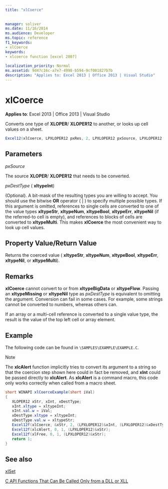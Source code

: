 ```yaml
---
title: "xlCoerce"
 
 
manager: soliver
ms.date: 11/16/2014
ms.audience: Developer
ms.topic: reference
f1_keywords:
- xlCoerce
keywords:
- xlcoerce function [excel 2007]
 
localization_priority: Normal
ms.assetid: 9d47c16c-a7e7-4998-b594-9cf001827b7b
description: "Applies to: Excel 2013 | Office 2013 | Visual Studio"
---
```


# xlCoerce

 **Applies to**: Excel 2013 | Office 2013 | Visual Studio 
  
Converts one type of **XLOPER**/ **XLOPER12** to another, or looks up cell values on a sheet. 
  
```cs
Excel12(xlCoerce, LPXLOPER12 pxRes, 2, LPXLOPER12 pxSource, LPXLOPER12 pxDestType);
```

## Parameters

 _pxSource_
  
The source **XLOPER**/ **XLOPER12** that needs to be converted. 
  
 _pxDestType_ ( **xltypeInt**)
  
(Optional). A bit-mask of the resulting types you are willing to accept. You should use the bitwise **OR** operator ( | ) to specify multiple possible types. If this argument is omitted, references to single cells are converted to one of the value types **xltypeStr**, **xltypeNum**, **xltypeBool**, **xltypeErr**, **xltypeNil** (if the referred-to cell is empty), and references to blocks of cells are converted to **xltypeMulti**. This makes **xlCoerce** the most convenient way to look up cell values. 
  
## Property Value/Return Value

Returns the coerced value ( **xltypeStr**, **xltypeNum**, **xltypeBool**, **xltypeErr**, **xltypeNil**, or **xltypeMulti**).
  
## Remarks

 **xlCoerce** cannot convert to or from **xltypeBigData** or **xltypeFlow**. Passing an **xltypeMissing** or **xltypeNil** type as  _pxDestType_ is equivalent to omitting the argument. Conversion can fail in some cases. For example, some strings cannot be converted to numbers, whereas others can. 
  
If an array or a multi-cell reference is converted to a single value type, the result is the value of the top left cell or array element.
  
## Example

The following code can be found in  `\SAMPLES\EXAMPLE\EXAMPLE.C`. 
  
> [!NOTE]
> The **xlcAlert** function implicitly tries to convert its argument to a string so that the coercion step shown here could in fact be removed, and **xInt** could be passed directly to **xlcAlert**. As **xlcAlert** is a command macro, this code only works correctly when called from a macro sheet. 
  
```cs
short WINAPI xlCoerceExample(short iVal)
{
   XLOPER12 xStr, xInt, xDestType;
   xInt.xltype = xltypeInt;
   xInt.val.w = iVal;
   xDestType.xltype = xltypeInt;
   xDestType.val.w = xltypeStr;
   Excel12f(xlCoerce, &xStr, 2, (LPXLOPER12)&xInt, (LPXLOPER12)&xDestType);
   Excel12f(xlcAlert, 0, 1, (LPXLOPER12)&xStr);
   Excel12f(xlFree, 0, 1, (LPXLOPER12)&xStr);
   return 1;
}
```

## See also



[xlSet](xlset.md)


[C API Functions That Can Be Called Only from a DLL or XLL](c-api-functions-that-can-be-called-only-from-a-dll-or-xll.md)

